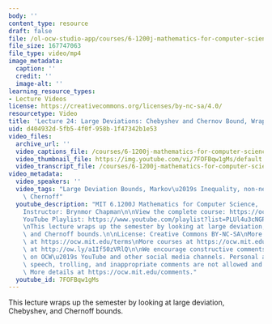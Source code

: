 ```yaml
---
body: ''
content_type: resource
draft: false
file: /ol-ocw-studio-app/courses/6-1200j-mathematics-for-computer-science-spring-2024/61200-sp24-lecture24-2024may14_360p_16_9.mp4
file_size: 167747063
file_type: video/mp4
image_metadata:
  caption: ''
  credit: ''
  image-alt: ''
learning_resource_types:
- Lecture Videos
license: https://creativecommons.org/licenses/by-nc-sa/4.0/
resourcetype: Video
title: 'Lecture 24: Large Deviations: Chebyshev and Chernov Bound, Wrap Up'
uid: d404932d-5fb5-4f0f-958b-1f47342b1e53
video_files:
  archive_url: ''
  video_captions_file: /courses/6-1200j-mathematics-for-computer-science-spring-2024/1bwye_z5tzn8HswB_AidRs-RPvG2Am-MH_transcript.webvtt
  video_thumbnail_file: https://img.youtube.com/vi/7FOFBqw1gMs/default.jpg
  video_transcript_file: /courses/6-1200j-mathematics-for-computer-science-spring-2024/1bwye_z5tzn8HswB_AidRs-RPvG2Am-MH_transcript.pdf
video_metadata:
  video_speakers: ''
  video_tags: "Large Deviation Bounds, Markov\u2019s Inequality, non-negativity, Chebyshev,\
    \ Chernoff"
  youtube_description: "MIT 6.1200J Mathematics for Computer Science,  Spring 2024\n\
    Instructor: Brynmor Chapman\n\nView the complete course: https://ocw.mit.edu/courses/6-1200j-mathematics-for-computer-science-spring-2024/\n\
    YouTube Playlist: https://www.youtube.com/playlist?list=PLUl4u3cNGP61VNvICqk2HXJTonnKgAc9d\n\
    \nThis lecture wraps up the semester by looking at large deviation, Chebyshev,\
    \ and Chernoff bounds.\n\nLicense: Creative Commons BY-NC-SA\nMore information\
    \ at https://ocw.mit.edu/terms\nMore courses at https://ocw.mit.edu\nSupport OCW\
    \ at http://ow.ly/a1If50zVRlQ\n\nWe encourage constructive comments and discussion\
    \ on OCW\u2019s YouTube and other social media channels. Personal attacks, hate\
    \ speech, trolling, and inappropriate comments are not allowed and may be removed.\
    \ More details at https://ocw.mit.edu/comments."
  youtube_id: 7FOFBqw1gMs
---
```

This lecture wraps up the semester by looking at large deviation, Chebyshev, and Chernoff bounds.